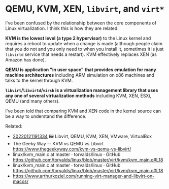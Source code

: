 # QEMU, KVM, XEN, `libvirt`, and `virt*`

I've been confused by the relationship between the core components of
Linux virtualization. I think this is how they are related:

**KVM is the lowest level (a type 2 hypervisor)** to the Linux kernel
and requires a reboot to update when a change is made (although people
claim that you do not and you only need to when you install it,
sometimes it is just `libvirtd` service that needs a restart). KVM
effectively replaces XEN (as Amazon has done).

**QEMU is application "in user space" that provides emulation for many
machine architectures** including ARM simulation on x86 machines and
talks to the kernel through KVM.

**`libvirt`/`libvirtd`/`virsh` is a virtualization management library
that uses any one of several virtualization methods** including KVM,
XEN, ESXi, QEMU (and many others).

I've been told that comparing KVM and XEN code in the kernel source can
be a way to understand the difference.

Related:

* [20220121191334](/20220121191334/) 🖼️  Libvirt, QEMU, KVM, XEN, VMware, VirtualBox
* The Geeky Way -- KVM vs QEMU vs Libvirt  
  <https://www.thegeekyway.com/kvm-vs-qemu-vs-libvirt/>
* linux/kvm_main.c at master · torvalds/linux · GitHub  
  <https://github.com/torvalds/linux/blob/master/virt/kvm/kvm_main.c#L18>
* linux/kvm_main.c at master · torvalds/linux · GitHub  
  <https://github.com/torvalds/linux/blob/master/virt/kvm/kvm_main.c#L18>
* <https://www.arthurkoziel.com/running-virt-manager-and-libvirt-on-macos/>
